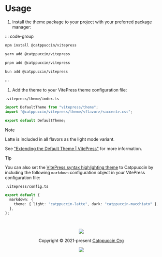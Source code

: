 # Usage

1. Install the theme package to your project with your preferred package manager:

::: code-group

```bash [npm]
npm install @catppuccin/vitepress
```

```bash [Yarn]
yarn add @catppuccin/vitepress
```

```bash [pnpm]
pnpm add @catppuccin/vitepress
```

```bash [Bun]
bun add @catppuccin/vitepress
```

:::

1. Add the theme to your VitePress theme configuration file:

`.vitepress/theme/index.ts`

```ts
import DefaultTheme from "vitepress/theme";
import "@catppuccin/vitepress/theme/<flavor>/<accent>.css";

export default DefaultTheme;
```

> [!NOTE]
> Latte is included in all flavors as the light mode variant.

See ["Extending the Default Theme | VitePress"](https://vitepress.dev/guide/extending-default-theme#extending-the-default-theme) for more information.

> [!TIP]
> You can also set the [VitePress syntax highlighting theme](https://vitepress.dev/guide/markdown#syntax-highlighting-in-code-blocks) to Catppuccin by including the following `markdown` configuration object in your VitePress configuration file:
>
> `.vitepress/config.ts`
>
> ```ts
> export default {
>   markdown: {
>     theme: { light: "catppuccin-latte", dark: "catppuccin-macchiato" },
>   },
> };
> ```

&nbsp;

<p align="center">
	<img src="https://raw.githubusercontent.com/catppuccin/catppuccin/main/assets/footers/gray0_ctp_on_line.svg?sanitize=true" />
</p>

<p align="center">
	Copyright &copy; 2021-present <a href="https://github.com/catppuccin" target="_blank">Catppuccin Org</a>
</p>

<p align="center">
	<a href="https://github.com/catppuccin/catppuccin/blob/main/LICENSE"><img src="https://img.shields.io/static/v1.svg?style=for-the-badge&label=License&message=MIT&logoColor=d9e0ee&colorA=363a4f&colorB=b7bdf8"/></a>
</p>
